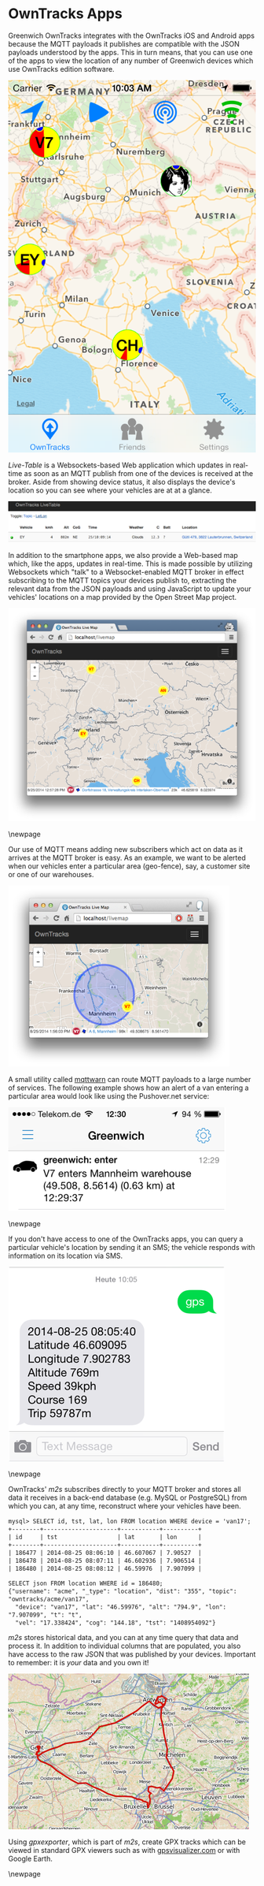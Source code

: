 # OwnTracks Apps

Greenwich OwnTracks integrates with the OwnTracks iOS and Android apps because the
MQTT payloads it publishes are compatible with the JSON payloads understood by the apps.
This in turn means, that you can use one of the apps to view the location of any number
of Greenwich devices which use OwnTracks edition software.

![OwnTracks for iPhone showing vehicle positions & movement](art/iphone-4people.png)

_Live-Table_ is a Websockets-based Web application which updates in real-time
as soon as an MQTT publish from one of the devices is received at the broker.
Aside from showing device status, it also displays the device's location so
you can see where your vehicles are at at a glance.

![OwnTracks Live-Table](art/livetable.png)

In addition to the smartphone apps, we also provide a Web-based map which,
like the apps, updates in real-time. This is made possible by utilizing
Websockets which "talk" to a Websocket-enabled MQTT broker in effect subscribing
to the MQTT topics your devices publish to, extracting the relevant data from
the JSON payloads and using JavaScript to update your vehicles' locations on
a map provided by the Open Street Map project.

![OwnTracks Live-Map](art/livemap.png)

\newpage


Our use of MQTT means adding new subscribers which act on data as it arrives at
the MQTT broker is easy. As an example, we want to be alerted when our vehicles
enter a particular area (geo-fence), say, a customer site or one of our warehouses.

![Live-Map with geo-fence](art/livemap-v7-enter.png)

A small utility called [mqttwarn](http://github.com/jpmens/mqttwarn) can route
MQTT payloads to a large number of services. The following example shows how an
alert of a van entering a particular area would look like using the
Pushover.net service:

![Pushover alerts of an expected van entering customer site](art/v7-pushover.png)

\newpage

If you don't have access to one of the OwnTracks apps, you can query a particular
vehicle's location by sending it an SMS; the vehicle responds with information
on its location via SMS.

![OwnTracks queried via SMS](art/sms.png)

\newpage

OwnTracks' _m2s_ subscribes directly to your MQTT broker and stores all
data it receives in a back-end database (e.g. MySQL or PostgreSQL) from
which you can, at any time, reconstruct where your vehicles have been.

```
mysql> SELECT id, tst, lat, lon FROM location WHERE device = 'van17';
+--------+---------------------+-----------+----------+
| id     | tst                 | lat       | lon      |
+--------+---------------------+-----------+----------+
| 186477 | 2014-08-25 08:06:10 | 46.607067 | 7.90527  |
| 186478 | 2014-08-25 08:07:11 | 46.602936 | 7.906514 |
| 186480 | 2014-08-25 08:08:12 | 46.59976  | 7.907099 |
```

```
SELECT json FROM location WHERE id = 186480;
{"username": "acme", "_type": "location", "dist": "355", "topic": "owntracks/acme/van17",
  "device": "van17", "lat": "46.59976", "alt": "794.9", "lon": "7.907099", "t": "t",
  "vel": "17.338424", "cog": "144.18", "tst": "1408954092"}
```


_m2s_ stores historical data, and you can at any time query
that data and process it. In addition to individual columns that are 
populated, you also have access to the raw JSON that was published by your
devices. Important to remember: it is _your_ data and you own it!

![OwnTracks GPX export](art/ey-belgium.png)

Using _gpxexporter_, which is part of _m2s_, create GPX tracks which can be
viewed in standard GPX viewers such as with
[gpsvisualizer.com](http://www.gpsvisualizer.com) or
with Google Earth.


\newpage
